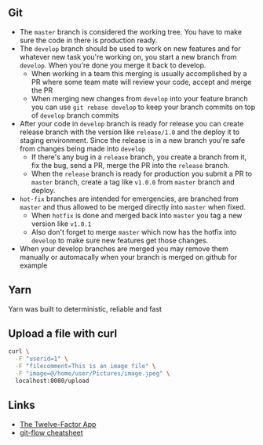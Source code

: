 ## Git

* The `master` branch is considered the working tree. You have to make sure the code in there is production ready.
* The `develop` branch should be used to work on new features and for whatever new task you're working on, you start a new branch from `develop`. When you're done you merge it back to develop.
  * When working in a team this merging is usually accomplished by a PR where some team mate will review your code, accept and merge the PR
  * When merging new changes from `develop` into your feature branch you can use `git rebase develop` to keep your branch commits on top of `develop` branch commits
* After your code in `develop` branch is ready for release you can create release branch with the version like `release/1.0` and the deploy it to staging environment. Since the release is in a new branch you're safe from changes being made into `develop`
  * If there's any bug in a `release` branch, you create a branch from it, fix the bug, send a PR, merge the PR into the `release` branch.
  * When the `release` branch is ready for production you submit a PR to `master` branch, create a tag like `v1.0.0` from `master` branch and deploy.
* `hot-fix` branches are intended for emergencies, are branched from `master` and thus allowed to be merged directly into `master` when fixed.
  * When `hotfix` is done and merged back into `master` you tag a new version like `v1.0.1`
  * Also don't forget to merge `master` which now has the hotfix into `develop` to make sure new features get those changes.
* When your develop branches are merged you may remove them manually or automacally when your branch is merged on github for example

## Yarn

Yarn was built to deterministic, reliable and fast

## Upload a file with curl

```sh
curl \
  -F "userid=1" \
  -F "filecomment=This is an image file" \
  -F "image=@/home/user/Pictures/image.jpeg" \
  localhost:8080/upload
```

## Links

* [The Twelve-Factor App](https://12factor.net/)
* [git-flow cheatsheet](https://danielkummer.github.io/git-flow-cheatsheet/)
